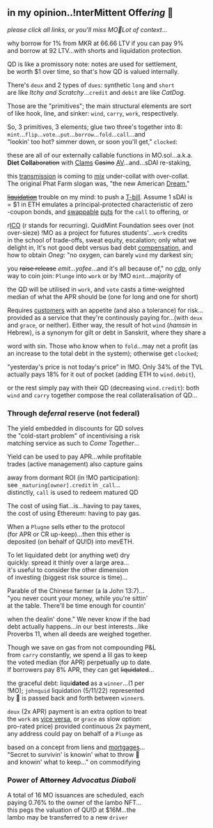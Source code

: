 ## in my opinion..!nterMittent Offe*ring* 💍 
*please click all links, or you'll miss MO🔨Lot of context*...  

why borrow for 1% from MKR at 66.66 LTV if you can pay 9%  
and borrow at 92 LTV...with shorts and liquidation protection.

QD is like a promissory note: notes are used for settlement,   
be worth $1 over time, so that's how QD is valued internally.

There's `deux` and 2 types of `dues`: synthetic `long` and `short`  
are like *Itchy and Scratchy*...`credit` and `debit` are like *CatDog*.  

Those are the "primitives"; the main structural elements are sort   
of like hook, line, and sinker: `wind`, `carry`, `work`, respectively.

So, 3 primitives, 3 elements; glue two three's together into 8:  
`mint`...`flip`...`vote`...`put`...`borrow`...`fold`...`call`...and    
"lookin' too hot? simmer down, or soon you'll get," `clocked`:  

these are all of our externally callable functions in MO.sol...a.k.a.   
**Diet Colla**~~boration~~ with [Clams](https://twitter.com/clammyclams/status/1781831323356733946) ~~Casino~~ [AV](https://youtu.be/1O25uUy90hU)...and...sDAI re-staking,  

this [transmission](https://en.wikipedia.org/wiki/Intercarrier_method) is coming to [mix](https://youtu.be/ndQM3kVb06I) under-collat with over-collat.  
 The original Phat Farm slogan was, "the new American [Dream](https://www.youtube.com/clip/Ugkx6KgnkNJTp-w6l-UJbXc0ctnAmo8LgdOU)," 

  
[~~liquidation~~](https://mirror.xyz/quid.eth/LZ4pS8tVAAkZVSYqJWoihs19cdMhgWESsLr9dIhvL40) trouble on my mind: to push a [T-bill](https://twitter.com/OuchMedPA/status/1740514556244623427). Assume 1 sDAI is  
= $1 in ETH emulates a principal-protected characteristic of zero  
-coupon bonds, and [swappable](https://twitter.com/guil_lambert/status/1772423853316219051) [puts](https://twitter.com/futurenomics/status/1766173245949014373) for the `call` to offering, or   

r[ICO](https://twitter.com/QuidMint/status/1786533263139369265) (r stands for recurring). QuidMint Foundation sees over (not  
over-sieze) !MO as a project for futures students'...`work` credits   
in the school of trade-offs, sweat equity, escalation; only what we  
 delight in, It's not good debt versus bad debt [compensation](https://www.tabers.com/tabersonline/view/Tabers-Dictionary/730522/all/compensation),  and  
how to obtain *Oneg*:  "no oxygen, can barely `wind` my darkest sin; 

you ~~raise release~~ *emit...yofee*...and it's all because of,"  no [*cdp*](https://twitter.com/zellic_io/status/1688666477552193536), only   
 way to coin join: `Plunge` into `work` or by !MO `mint`...majority of  
 
the QD will be utilised in `work`, and `vote` casts a time-weighted  
median of what the APR should be (one for long and one for short)  

Requires [customers](https://twitter.com/QuidMint/status/1784201484143358433) with an appetite (and also a tolerance) for risk...  
provided as a service that they're continously paying for...(with `deux`  
and `grace`, or neither). Either way, the result of hot `wind` (*hamsin* in  
Hebrew), is a synonym for gilt or debt in Sanskrit, where they share a  

word with sin. Those who know when to `fold`...may net a profit (as   
an increase to the total debt in the system); otherwise get `clocked`;  

"yesterday's price is not today's price" in !MO. Only 34% of the TVL  
 actually pays 18% for it out of pocket (adding ETH to `wind.debit`),  

or the rest simply pay with their QD (decreasing `wind.credit`): both  
`wind` and `carry` together compose the real collateralisation of QD...

### Through de*ferral* reserve (not federal)

The yield embedded in discounts for QD solves   
the "cold-start problem" of incentivising a risk  
matching service as such to *Come Together*...   

Yield can be used to pay APR...while profitable  
trades (active management) also capture gains  

away from dormant ROI (in !MO participation):  
see `_maturing[owner].credit` in `_call`...   
distinctly, `call` is used to redeem matured QD  

The cost of using fiat...is...having to pay taxes,   
the cost of using Ethereum: having to pay gas.  

When a `Plugne` sells ether to the protocol  
(for APR or CR up-keep)...then this ether is  
deposited (on behalf of QU!D) into mevETH.  

To let liquidated debt (or anything wet) dry  
quickly: spread it thinly over a large area…  
it's useful to consider the other dimension   
of investing (biggest risk source is time)...   

Parable of the Chinese farmer (a la John 13:7)...   
"you never count your money, while you're sittin'  
at the table. There'll be time enough for countin'  

when the dealin' done." We never know if the bad  
debt actually happens...in our best interests...like  
Proverbs 11, when all deeds are weighed together.    

Though we save on gas from not compounding P&L   
from `carry` constantly, we spend a lil gas to keep  
the voted median (for APR) perpetually up to date.   
If borrowers pay 8% APR, they can get ~~liquidated~~...

the graceful debt: liqui**dated** as a `winner`...(1 per  
!MO); `johnquid` liquidation (5/11/22) represented  
by 👕 is passed back and forth between `winner`s.  

`deux` (2x APR) payment is an extra option to treat  
the `work` as [vice versa](https://www.instagram.com/p/CnPsieFKzRQ/),
or `grace` as slow option:  
pro-rated price) provided continuous 2x payment,  
any address could pay on behalf of a `Plunge` as  

based on a concept from liens and [mortgages](https://en.wikipedia.org/wiki/Celebrity_bond)...  
"Secret to survivin' is knowin' what to throw 🏀  
and knowin' what to keep..." on commodifying 

### Power of ~~Attorney~~ *Advocatus Diaboli* 

A total of 16 MO issuances are scheduled, each  
paying 0.76% to the owner of the lambo NFT...  
this pegs the valuation of QU!D at $16M...the  
lambo may be transferred to a new `driver`  
